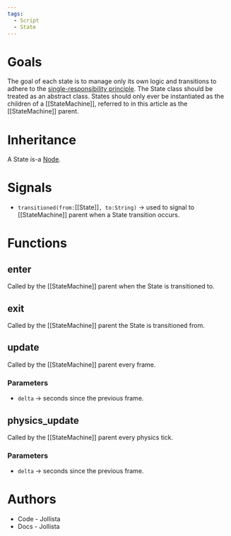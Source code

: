 ```yaml
---
tags:
  - Script
  - State
---
```

# Goals
The goal of each state is to manage only its own logic and transitions to adhere to the [single-responsibility principle](https://en.wikipedia.org/wiki/Single-responsibility_principle). The State class should be treated as an abstract class. States should only ever be instantiated as the children of a [[StateMachine]], referred to in this article as the [[StateMachine]] parent.
# Inheritance
A State is-a [Node](https://docs.godotengine.org/en/latest/classes/class_node.html).
# Signals
- `transitioned(from:`[[State]]`, to:String)` -> used to signal to [[StateMachine]] parent when a State transition occurs.
# Functions
## enter
Called by the [[StateMachine]] parent when the State is transitioned to.
## exit
Called by the [[StateMachine]] parent the State is transitioned from.
## update
Called by the [[StateMachine]] parent every frame.
### Parameters
- `delta` -> seconds since the previous frame.
## physics_update
Called by the [[StateMachine]] parent every physics tick.
### Parameters
- `delta` -> seconds since the previous frame.
# Authors
- Code - Jollista
- Docs - Jollista